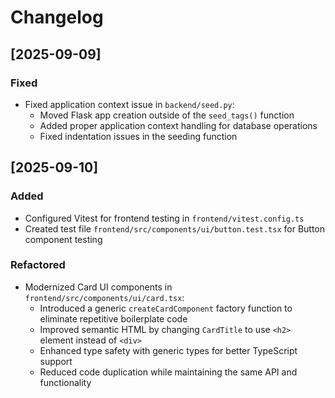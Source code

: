 # Changelog

## [2025-09-09]

### Fixed
- Fixed application context issue in `backend/seed.py`:
  - Moved Flask app creation outside of the `seed_tags()` function
  - Added proper application context handling for database operations
  - Fixed indentation issues in the seeding function

## [2025-09-10]

### Added
- Configured Vitest for frontend testing in `frontend/vitest.config.ts`
- Created test file `frontend/src/components/ui/button.test.tsx` for Button component testing

### Refactored
- Modernized Card UI components in `frontend/src/components/ui/card.tsx`:
  - Introduced a generic `createCardComponent` factory function to eliminate repetitive boilerplate code
  - Improved semantic HTML by changing `CardTitle` to use `<h2>` element instead of `<div>`
  - Enhanced type safety with generic types for better TypeScript support
  - Reduced code duplication while maintaining the same API and functionality
